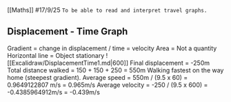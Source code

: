 [[Maths]]
#17/9/25 
`To be able to read and interpret travel graphs.`
## Displacement - Time Graph
Gradient = change in displacement / time = velocity
Area = Not a quantity
Horizontal line = Object stationary
![[Excalidraw/DisplacementTime1.md|600]]
Final displacement = -250m
Total distance walked = 150 + 150 + 250 = 550m
Walking fastest on the way home (steepest gradient).
Average speed = 550m / (9.5 x 60) = 0.9649122807 m/s = 0.965m/s
Average velocity = -250 / (9.5 x 600) = -0.4385964912m/s = -0.439m/s